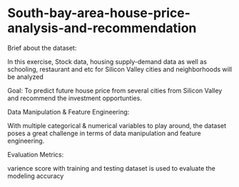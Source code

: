 # South-bay-area-house-price-analysis-and-recommendation


Brief about the dataset:

In this exercise, Stock data, housing supply-demand data as well as schooling, restaurant and etc for Silicon Valley cities and neighborhoods will be analyzed

Goal: To predict future house price from several cities from Silicon Valley and recommend the investment opportunties.

Data Manipulation & Feature Engineering:

With multiple categorical & numerical variables to play around, the dataset poses a great challenge in terms of data manipulation and feature engineering. 

Evaluation Metrics:

varience score with training and testing dataset is used to evaluate the modeling accuracy
